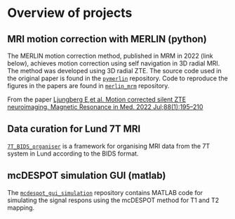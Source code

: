 # Overview of projects

## MRI motion correction with MERLIN (python)
The MERLIN motion correction method, published in MRM in 2022 (link below), achieves motion correction using self navigation in 3D radial MRI. The method was developed using 3D radial ZTE. The source code used in the original paper is found in the [`pymerlin`](https://github.com/emilljungberg/pyMERLIN) repository. Code to reproduce the figures in the papers are found in [`merlin_mrm`](https://github.com/emilljungberg/merlin_mrm) repository.

From the paper [Ljungberg E,et al. Motion corrected silent ZTE neuroimaging. Magnetic Resonance in Med. 2022 Jul;88(1):195–210](https://onlinelibrary.wiley.com/doi/10.1002/mrm.29201)

## Data curation for Lund 7T MRI 
[`7T_BIDS_organiser`](https://github.com/SwedishNational7TMRI/7T_BIDS_organiser) is a framework for organising MRI data from the 7T system in Lund according to the BIDS format.

## mcDESPOT simulation GUI (matlab)
The [`mcdespot_gui_simulation`](https://github.com/emilljungberg/mcdespot_gui_simulation) repository contains MATLAB code for simulating the signal respons using the mcDESPOT method for T1 and T2 mapping.

